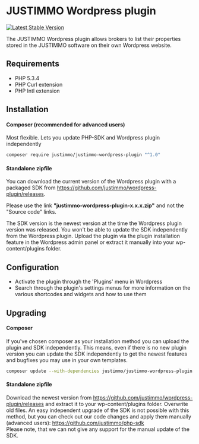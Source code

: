 # JUSTIMMO Wordpress plugin

[![Latest Stable Version](https://poser.pugx.org/justimmo/justimmo-wordpress-plugin/version.png)](https://packagist.org/packages/justimmo/justimmo-wordpress-plugin)

The JUSTIMMO Wordpress plugin allows brokers to list their properties stored in the JUSTIMMO software on their own Wordpress website.

## Requirements
 * PHP 5.3.4
 * PHP Curl extension
 * PHP Intl extension

## Installation

#### Composer (recommended for advanced users)
Most flexible. Lets you update PHP-SDK and Wordpress plugin independently
```bash
composer require justimmo/justimmo-wordpress-plugin "^1.0"
```

#### Standalone zipfile
You can download the current version of the Wordpress plugin with a packaged SDK from https://github.com/justimmo/wordpress-plugin/releases.

Please use the link **"justimmo-wordpress-plugin-x.x.x.zip"** and not the "Source code" links.

The SDK version is the newest version at the time the Wordpress plugin version was released. You won't be able to update the SDK independently from the Wordpress plugin.
Upload the plugin via the plugin installation feature in the Wordpress admin panel or extract it manually into your wp-content/plugins folder.

## Configuration

* Activate the plugin through the 'Plugins' menu in Wordpress
* Search through the plugin's settings menus for more information on the various shortcodes and widgets and how to use them

## Upgrading

#### Composer
If you've chosen composer as your installation method you can upload the plugin and SDK independently.
This means, even if there is no new plugin version you can update the SDK independently to get the newest features and bugfixes you may use in your own templates.
```bash
composer update --with-dependencies justimmo/justimmo-wordpress-plugin
```

#### Standalone zipfile
Download the newest version from https://github.com/justimmo/wordpress-plugin/releases and extract it to your wp-content/plugins folder. Overwrite old files.
An easy independent upgrade of the SDK is not possible with this method, but you can check out our code changes and apply them manually (advanced users): https://github.com/justimmo/php-sdk  
Please note, that we can not give any support for the manual update of the SDK.

